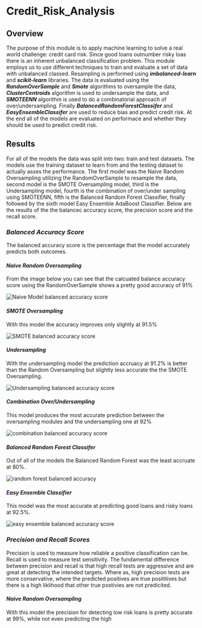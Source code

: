 # Credit_Risk_Analysis
## Overview
The purpose of this module is to apply machine learning to solve a real world challenge: credit card risk.  Since good loans outnumber risky loas there is an inherent unbalanced classification problem.  This module employs us to use different techniques to train and evaluate a set of data with unbalanced classed.  Resampling is performed using ***imbalanced-learn*** and ***scikit-learn*** libraries.  The data is evaluated using the ***RandomOverSample*** and ***Smote*** algorithms to oversample the data, ***ClusterCentroids*** algorithm is used to undersample the data, and ***SMOTEENN*** algorithm is used to do a combinatorial approach of over/undersampling. Finally ***BalancedRandomForestClassifer*** and ***EasyEnsembleClassifer*** are used to reduce bias and predict credit risk.  At the end all of the models are evaluated on performace and whether they should be used to predict credit risk. 

## Results

For all of the models the data was split into two: train and test datasets.  The models use the training dataset to learn from and the testing dataset to actually asses the performance.  The first model was the Naive Random Oversampling utilizing the RandomOverSample to resample the data,  second model is the SMOTE Oversampling model, third is the Undersampling model, fourth is the combination of over/under sampling using SMOTEENN, fifth is the Balanced Random Forest Classifier, finally followed by the sixth model Easy Ensemble AdaBoost Classifier.  Below are the results of the the balancec accuracy score, the precision score and the recall score.  

### ***Balanced Accuracy Score***

The balanced accuracy score is the percentage that the model accurately predicts both outcomes.

#### *Naive Random Oversampling*

From the image below you can see that the calcuated balance accuracy score using the RandomOverSample shows a pretty good accuracy of 91%

![Naive Model balanced accuracy score](https://user-images.githubusercontent.com/90973718/149645919-d1339634-56f4-4dbc-9834-b7b00c5d1454.png)

#### *SMOTE Oversampling*

With this model the accuracy improves only slightly at 91.5%

![SMOTE balanced accuracy score](https://user-images.githubusercontent.com/90973718/149645966-5f3650e8-0a78-4a02-8758-272e68234721.png)

#### *Undersampling*

With the undersampling model the prediction accruacy at 91.2% is better than the Random Oversampling but slightly less accurate the the SMOTE Oversampling. 

![Undersampling balanced accuracy score](https://user-images.githubusercontent.com/90973718/149645990-ef61aba9-62b8-400b-b3d8-6550d8bf3f59.png)

#### *Combination Over/Undersampling*

This model produces the most accurate prediction between the oversampling modules and the undersampling one at 92%

![combination balanced accuracy score](https://user-images.githubusercontent.com/90973718/149646065-413db90f-dd42-4fcc-b1f7-7ec3aa356640.png)

#### *Balanced Random Forest Classifer*

Out of all of the models the Balanced Random Forest  was the least accruate at 80%.

![random forest balanced accuracy](https://user-images.githubusercontent.com/90973718/149646112-7bf68787-09dd-4fcd-9f21-723853ecb6d2.png)


#### *Easy Ensemble Classifier*

This model was the most accurate at predicting good loans and risky loans at 92.5%.

![easy ensemble balanced accuracy score](https://user-images.githubusercontent.com/90973718/149646148-2637586b-2840-4f57-9342-6743f8a6c593.png)

### *Precision and Recall Scores*

Precision is used to measure how reliable a positive classification can be.  Recall is used to measure test sensitivity. The fundamental difference between precision and recall is that high recall tests are aggressive and are great at detecting the intended targets.  Where as, high precision tests are more conservative, where the predicted positives are true posititives but there is a high liklihood that other true postivies are not predicited.  

#### *Naive Random Oversampling*

With this model the precision for detecting low risk loans is pretty accurate at 99%, while not even predicting the high











